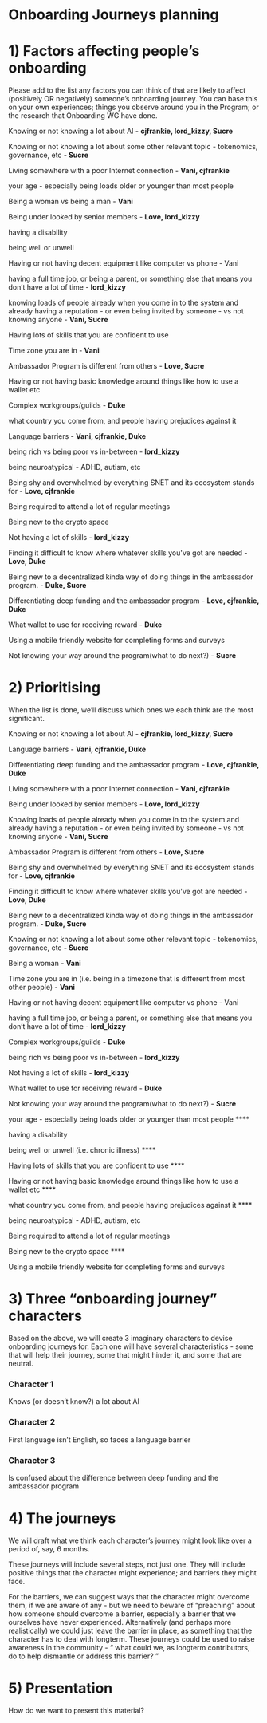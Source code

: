 # Onboarding Journeys planning



# 1) Factors affecting people’s onboarding

Please add to the list any factors you can think of that are likely to affect (positively OR negatively) someone’s onboarding journey. You can base this on your own experiences; things you observe around you in the Program; or the research that Onboarding WG have done.



Knowing or not knowing a lot about AI - **cjfrankie, lord_kizzy, Sucre**

Knowing or not knowing a lot about some other relevant topic - tokenomics, governance, etc **- Sucre**

Living somewhere with a poor Internet connection - **Vani, cjfrankie**

your age - especially being loads older or younger than most people

Being a woman vs being a man - **Vani**

Being under looked by senior members - **Love, lord_kizzy**

having a disability

being well or unwell

Having or not having decent equipment like computer vs phone - Vani

having a full time job, or being a parent, or something else that means you don’t have a lot of time - **lord_kizzy**

knowing loads of people already when you come in to the system and already having a reputation - or even being invited by someone - vs not knowing anyone - **Vani, Sucre**

Having lots of skills that you are confident to use

Time zone you are in - **Vani**

Ambassador Program is different from others - **Love, Sucre**

Having or not having basic knowledge around things like how to use a wallet etc

Complex workgroups/guilds - **Duke**

what country you come from, and people having prejudices against it

Language barriers - **Vani, cjfrankie, Duke**

being rich vs being poor vs in-between - **lord_kizzy**

being neuroatypical - ADHD, autism, etc

Being shy and overwhelmed by everything SNET and its ecosystem stands for - **Love, cjfrankie**

Being required to attend a lot of regular meetings

Being new to the crypto space

Not having a lot of skills - **lord_kizzy**

Finding it difficult to know where whatever skills you've got are needed - **Love, Duke**

Being new to a decentralized kinda way of doing things in the ambassador program. - **Duke, Sucre**

Differentiating deep funding and the ambassador program - **Love, cjfrankie, Duke**

What wallet to use for receiving reward - **Duke**

Using a mobile friendly website for completing forms and surveys

Not knowing your way around the program(what to do next?) - **Sucre**





# 2) Prioritising

When the list is done, we’ll discuss which ones we each think are the most significant.

Knowing or not knowing a lot about AI - **cjfrankie, lord_kizzy, Sucre**

Language barriers - **Vani, cjfrankie, Duke**

Differentiating deep funding and the ambassador program - **Love, cjfrankie, Duke**

Living somewhere with a poor Internet connection - **Vani, cjfrankie**

Being under looked by senior members - **Love, lord_kizzy**

Knowing loads of people already when you come in to the system and already having a reputation - or even being invited by someone - vs not knowing anyone - **Vani, Sucre**

Ambassador Program is different from others - **Love, Sucre**

Being shy and overwhelmed by everything SNET and its ecosystem stands for - **Love, cjfrankie**

Finding it difficult to know where whatever skills you've got are needed - **Love, Duke**

Being new to a decentralized kinda way of doing things in the ambassador program. - **Duke, Sucre**

Knowing or not knowing a lot about some other relevant topic - tokenomics, governance, etc **- Sucre**

Being a woman - **Vani**

Time zone you are in (i.e. being in a timezone that is different from most other people) - **Vani**

Having or not having decent equipment like computer vs phone - Vani

having a full time job, or being a parent, or something else that means you don’t have a lot of time - **lord_kizzy**

Complex workgroups/guilds - **Duke**

being rich vs being poor vs in-between - **lord_kizzy**

Not having a lot of skills - **lord_kizzy**

What wallet to use for receiving reward - **Duke**

Not knowing your way around the program(what to do next?) - **Sucre**

your age - especially being loads older or younger than most people ****

having a disability

being well or unwell (i.e. chronic illness) ****

Having lots of skills that you are confident to use ****

Having or not having basic knowledge around things like how to use a wallet etc ****

what country you come from, and people having prejudices against it ****

being neuroatypical - ADHD, autism, etc

Being required to attend a lot of regular meetings

Being new to the crypto space ****

Using a mobile friendly website for completing forms and surveys

# 3) Three “onboarding journey” characters

Based on the above, we will create 3 imaginary characters to devise onboarding journeys for. Each one will have several characteristics - some that will help their journey, some that might hinder it, and some that are neutral.

### Character 1

Knows (or doesn’t know?) a lot about AI

### Character 2

First language isn’t English, so faces a language barrier

### Character 3

Is confused about the difference between deep funding and the ambassador program

# 4) The journeys

We will draft what we think each character’s journey might look like over a period of, say, 6 months.



These journeys will include several steps, not just one. They will include positive things that the character might experience; and barriers they might face.



For the barriers, we can suggest ways that the character might overcome them, if we are aware of any - but we need to beware of “preaching” about how someone should overcome a barrier, especially a barrier that we ourselves have never experienced. Alternatively (and perhaps more realistically) we could just leave the barrier in place, as something that the character has to deal with longterm. These journeys could be used to raise awareness in the community - “ what could we, as longterm contributors, do to help dismantle or address this barrier? ”

# 5) Presentation

How do we want to present this material?

